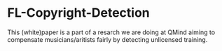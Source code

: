 # FL-Copyright-Detection
This (white)paper is a part of a resarch we are doing at QMind aiming to compensate musicians/aritists fairly by detecting unlicensed training.
